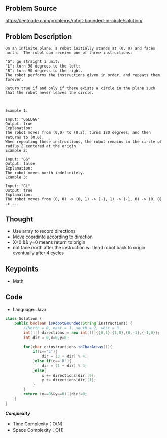 ## Problem Source
https://leetcode.com/problems/robot-bounded-in-circle/solution/

## Problem Description
```
On an infinite plane, a robot initially stands at (0, 0) and faces north.  The robot can receive one of three instructions:

"G": go straight 1 unit;
"L": turn 90 degrees to the left;
"R": turn 90 degress to the right.
The robot performs the instructions given in order, and repeats them forever.

Return true if and only if there exists a circle in the plane such that the robot never leaves the circle.

 

Example 1:

Input: "GGLLGG"
Output: true
Explanation: 
The robot moves from (0,0) to (0,2), turns 180 degrees, and then returns to (0,0).
When repeating these instructions, the robot remains in the circle of radius 2 centered at the origin.
Example 2:

Input: "GG"
Output: false
Explanation: 
The robot moves north indefinitely.
Example 3:

Input: "GL"
Output: true
Explanation: 
The robot moves from (0, 0) -> (0, 1) -> (-1, 1) -> (-1, 0) -> (0, 0) -> ...

```

## Thought
- Use array to record directions
- Move coordinte according to direction
- X=0 && y=0 means return to origin
- not face north after the instruction will lead robot back to origin eventually after 4 cycles

## Keypoints
- Math


## Code
* Language: Java

```Java
class Solution {
    public boolean isRobotBounded(String instructions) {
        //North = 0, east = 1, south = 2, west = 3
        int[][] directions = new int[][]{{0,1},{1,0},{0,-1},{-1,0}};
        int dir = 0,x=0,y=0;
        
        for(char c:instructions.toCharArray()){
            if(c=='L'){
                dir = (3 + dir) % 4;
            }else if(c=='R'){
                dir = (1 + dir) % 4;
            }else{
                x += directions[dir][0];
                y += directions[dir][1];
            }
        }
        return (x==0&&y==0)||dir!=0;
    }
}
```

***Complexity***

- Time Complexity：O(N)
- Space Complexity：O(1)
